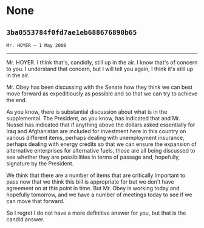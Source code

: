 # None
## `3ba0553784f0fd7ae1eb688676890b65`
`Mr. HOYER — 1 May 2008`

---


Mr. HOYER. I think that's, candidly, still up in the air. I know 
that's of concern to you. I understand that concern, but I will tell 
you again, I think it's still up in the air.

Mr. Obey has been discussing with the Senate how they think we can 
best move forward as expeditiously as possible and so that we can try 
to achieve the end.

As you know, there is substantial discussion about what is in the 
supplemental. The President, as you know, has indicated that and Mr. 
Nussel has indicated that if anything above the dollars asked 
essentially for Iraq and Afghanistan are included for investment here 
in this country on various different items, perhaps dealing with 
unemployment insurance, perhaps dealing with energy credits so that we 
can ensure the expansion of alternative enterprises for alternative 
fuels, those are all being discussed to see whether they are 
possibilities in terms of passage and, hopefully, signature by the 
President.

We think that there are a number of items that are critically 
important to pass now that we think this bill is appropriate for but we 
don't have agreement on at this point in time. But Mr. Obey is working 
today and hopefully tomorrow, and we have a number of meetings today to 
see if we can move that forward.

So I regret I do not have a more definitive answer for you, but that 
is the candid answer.